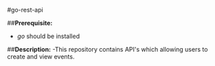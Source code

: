 #go-rest-api

##**Prerequisite:**
- _go_ should be installed

##**Description:**
-This repository contains API's which allowing users to create and view events.
